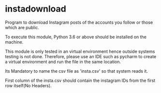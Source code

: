 # instadownload
Program to download Instagram posts of the accounts you follow or those which are public.

To execute this module, Python 3.6 or above should be installed on the machine.

This module is only tested in an virtual environment hence outside systems testing is not done. Therefore, please use an IDE such as pycharm to create a virtual environment and run the file in the same location.

Its Mandatory to name the csv file as 'insta.csv' so that system reads it.

First column of the insta.csv should contain the instagram IDs from the first row itself(No Headers).

